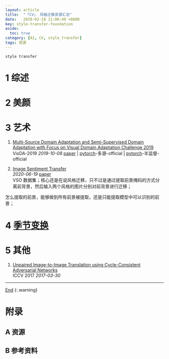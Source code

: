 ```yaml
---
layout: article
title:  "「CV」 风格迁移资源汇总"
date:   2020-02-18 11:06:40 +0800
key: style-transfer-foundation
aside:
  toc: true
category: [AI, CV, style_transfer]
tags: 资源
---
```

<span id='head'></span>  
>
`style transfer`    

<!--more-->  

# 1 综述

# 2 美颜

# 3 艺术
1. [Multi-Source Domain Adaptation and Semi-Supervised Domain Adaptation with Focus on Visual Domain Adaptation Challenge 2019](https://arxiv.org/abs/1910.03548)     
VisDA-2019 *2019-10-08* [paper](https://arxiv.org/abs/1910.03548) | [pytorch](https://github.com/Panda-Peter/visda2019-multisource)-多源-official | [pytorch](https://github.com/Panda-Peter/visda2019-semisupervised)-半监督-official     

1. [Image Sentiment Transfer](http://cn.arxiv.org/abs/2006.11337)  
 *2020-06-19* [paper](https://arxiv.org/abs/2006.11337)     
VSO 数据集；核心还是在说风格迁移，只不过是通过提取前景掩码的方式分离前背景，然后输入两个风格的图片分别对前背景进行迁移；    
>
怎么提取的前景，能够做到所有前景被提取，还是只能提取模型中可以识别的前景；    


# 4 [季节变换](/ai/cv/nature/season_translation/2020/01/02/foundation.html)

# 5 其他
1. [Unpaired Image-to-Image Translation using Cycle-Consistent Adversarial Networks](/ai/dl/gan/2019/03/26/foundation.html#CycleGAN)    
ICCV 2017 *2017-03-30*  

-------------------  
[End](#head)
{:.warning}  


# 附录
## A 资源
## B 参考资料
